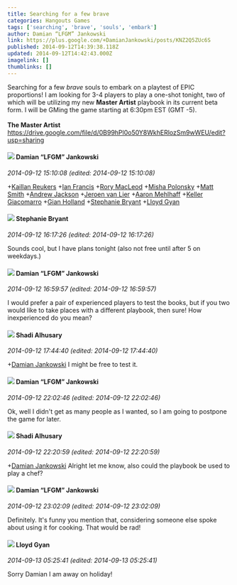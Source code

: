 ```yaml
---
title: Searching for a few brave
categories: Hangouts Games
tags: ['searching', 'brave', 'souls', 'embark']
author: Damian “LFGM” Jankowski
link: https://plus.google.com/+DamianJankowski/posts/KNZ2Q5ZUc6S
published: 2014-09-12T14:39:38.118Z
updated: 2014-09-12T14:42:43.000Z
imagelink: []
thumblinks: []
---
```


Searching for a few <i>brave</i> souls to embark on a playtest of EPIC proportions! I am looking for 3-4 players to play a one-shot tonight, two of which will be utilizing my new <b>Master Artist</b> playbook in its current beta form. I will be GMing the game starting at 6:30pm EST (GMT -5).<br /><br /><b>The Master Artist</b><br /><a href="https://drive.google.com/file/d/0B99hPl0o50Y8WkhERlozSm9wWEU/edit?usp=sharing" class="ot-anchor">https://drive.google.com/file/d/0B99hPl0o50Y8WkhERlozSm9wWEU/edit?usp=sharing</a>
<div id='comment z12jxl2gtpu4cpuvh235jnmqfkmbs53yc04'>
  <h4><img src='{{site.baseurl}}//images/avatars/100476170927206311405_photo.jpg'> Damian “LFGM” Jankowski</h4>
      <p><cite>2014-09-12 15:10:08 (edited: 2014-09-12 15:10:08)</cite></p>
        <p><span class="proflinkWrapper"><span class="proflinkPrefix">+</span><a class="proflink" href="https://plus.google.com/102432813547907642843" oid="102432813547907642843">Kaillan Reukers</a></span> <span class="proflinkWrapper"><span class="proflinkPrefix">+</span><a class="proflink" href="https://plus.google.com/107909797363778392469" oid="107909797363778392469">Ian Francis</a></span> <span class="proflinkWrapper"><span class="proflinkPrefix">+</span><a class="proflink" href="https://plus.google.com/105475894157985048710" oid="105475894157985048710">Rory MacLeod</a></span> <span class="proflinkWrapper"><span class="proflinkPrefix">+</span><a class="proflink" href="https://plus.google.com/116245899164381280330" oid="116245899164381280330">Misha Polonsky</a></span> <span class="proflinkWrapper"><span class="proflinkPrefix">+</span><a class="proflink" href="https://plus.google.com/114058978089705547111" oid="114058978089705547111">Matt Smith</a></span> <span class="proflinkWrapper"><span class="proflinkPrefix">+</span><a class="proflink" href="https://plus.google.com/108660267690025577262" oid="108660267690025577262">Andrew Jackson</a></span> <span class="proflinkWrapper"><span class="proflinkPrefix">+</span><a class="proflink" href="https://plus.google.com/108207427176200192747" oid="108207427176200192747">Jeroen van Lier</a></span> <span class="proflinkWrapper"><span class="proflinkPrefix">+</span><a class="proflink" href="https://plus.google.com/104596942949609710595" oid="104596942949609710595">Aaron Mehlhaff</a></span> <span class="proflinkWrapper"><span class="proflinkPrefix">+</span><a class="proflink" href="https://plus.google.com/113236220441428991562" oid="113236220441428991562">Keller Giacomarro</a></span> <span class="proflinkWrapper"><span class="proflinkPrefix">+</span><a class="proflink" href="https://plus.google.com/101050815585700769642" oid="101050815585700769642">Gian Holland</a></span> <span class="proflinkWrapper"><span class="proflinkPrefix">+</span><a class="proflink" href="https://plus.google.com/117607363824545671895" oid="117607363824545671895">Stephanie Bryant</a></span> <span class="proflinkWrapper"><span class="proflinkPrefix">+</span><a class="proflink" href="https://plus.google.com/111057665565933585000" oid="111057665565933585000">Lloyd Gyan</a></span> </p>
</div>
        

<div id='comment z12jxl2gtpu4cpuvh235jnmqfkmbs53yc04'>
  <h4><img src='{{site.baseurl}}//images/avatars/117607363824545671895_photo.jpg'> Stephanie Bryant</h4>
      <p><cite>2014-09-12 16:17:26 (edited: 2014-09-12 16:17:26)</cite></p>
        <p>Sounds cool, but I have plans tonight (also not free until after 5 on weekdays.)</p>
</div>
        

<div id='comment z12jxl2gtpu4cpuvh235jnmqfkmbs53yc04'>
  <h4><img src='{{site.baseurl}}//images/avatars/100476170927206311405_photo.jpg'> Damian “LFGM” Jankowski</h4>
      <p><cite>2014-09-12 16:59:57 (edited: 2014-09-12 16:59:57)</cite></p>
        <p>I would prefer a pair of experienced players to test the books, but if you two would like to take places with a different playbook, then sure! How inexperienced do you mean?</p>
</div>
        

<div id='comment z12jxl2gtpu4cpuvh235jnmqfkmbs53yc04'>
  <h4><img src='{{site.baseurl}}//images/avatars/103327399280421334863_photo.jpg'> Shadi Alhusary</h4>
      <p><cite>2014-09-12 17:44:40 (edited: 2014-09-12 17:44:40)</cite></p>
        <p><span class="proflinkWrapper"><span class="proflinkPrefix">+</span><a class="proflink" href="https://plus.google.com/100476170927206311405" oid="100476170927206311405">Damian Jankowski</a></span> I might be free to test it.</p>
</div>
        

<div id='comment z12jxl2gtpu4cpuvh235jnmqfkmbs53yc04'>
  <h4><img src='{{site.baseurl}}//images/avatars/100476170927206311405_photo.jpg'> Damian “LFGM” Jankowski</h4>
      <p><cite>2014-09-12 22:02:46 (edited: 2014-09-12 22:02:46)</cite></p>
        <p>Ok, well I didn&#39;t get as many people as I wanted, so I am going to postpone the game for later.</p>
</div>
        

<div id='comment z12jxl2gtpu4cpuvh235jnmqfkmbs53yc04'>
  <h4><img src='{{site.baseurl}}//images/avatars/103327399280421334863_photo.jpg'> Shadi Alhusary</h4>
      <p><cite>2014-09-12 22:20:59 (edited: 2014-09-12 22:20:59)</cite></p>
        <p><span class="proflinkWrapper"><span class="proflinkPrefix">+</span><a class="proflink" href="https://plus.google.com/100476170927206311405" oid="100476170927206311405">Damian Jankowski</a></span> Alright let me know, also could the playbook be used to play a chef?</p>
</div>
        

<div id='comment z12jxl2gtpu4cpuvh235jnmqfkmbs53yc04'>
  <h4><img src='{{site.baseurl}}//images/avatars/100476170927206311405_photo.jpg'> Damian “LFGM” Jankowski</h4>
      <p><cite>2014-09-12 23:02:09 (edited: 2014-09-12 23:02:09)</cite></p>
        <p>Definitely. It&#39;s funny you mention that, considering someone else spoke about using it for cooking. That would be rad!</p>
</div>
        

<div id='comment z12jxl2gtpu4cpuvh235jnmqfkmbs53yc04'>
  <h4><img src='{{site.baseurl}}//images/avatars/111057665565933585000_photo.jpg'> Lloyd Gyan</h4>
      <p><cite>2014-09-13 05:25:41 (edited: 2014-09-13 05:25:41)</cite></p>
        <p>Sorry Damian I am away on holiday!</p>
</div>
        